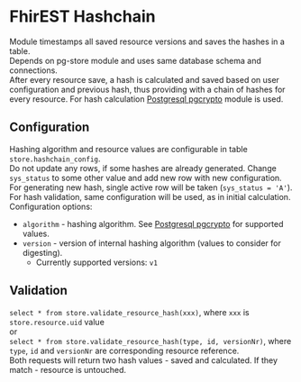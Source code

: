 # FhirEST Hashchain
Module timestamps all saved resource versions and saves the hashes in a table.  
Depends on pg-store module and uses same database schema and connections.  
After every resource save, a hash is calculated and saved based on user configuration and previous hash, thus providing with a chain of hashes for every resource.
For hash calculation [Postgresql pgcrypto](https://www.postgresql.org/docs/current/pgcrypto.html) module is used.

## Configuration
Hashing algorithm and resource values are configurable in table `store.hashchain_config`.  
Do not update any rows, if some hashes are already generated. Change `sys_status` to some other value and add new row with new configuration.  
For generating new hash, single active row will be taken (`sys_status = 'A'`).  
For hash validation, same configuration will be used, as in initial calculation.  
Configuration options:  
* `algorithm` - hashing algorithm. See [Postgresql pgcrypto](https://www.postgresql.org/docs/current/pgcrypto.html) for supported values.  
* `version` - version of internal hashing algorithm (values to consider for digesting).
  * Currently supported versions: `v1` 

## Validation
`select * from store.validate_resource_hash(xxx)`, where `xxx` is `store.resource.uid` value  
or  
`select * from store.validate_resource_hash(type, id, versionNr)`, where `type`, `id` and `versionNr` are corresponding resource reference.  
Both requests will return two hash values - saved and calculated. If they match - resource is untouched.
